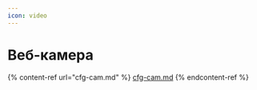 ```yaml
---
icon: video
---
```


# Веб-камера

{% content-ref url="cfg-cam.md" %}
[cfg-cam.md](cfg-cam.md)
{% endcontent-ref %}
